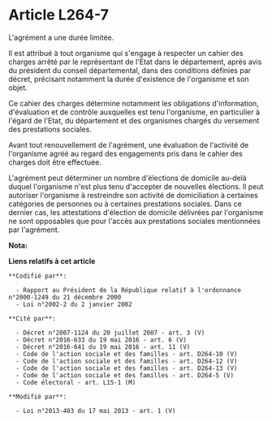# Article L264-7

L'agrément a une durée limitée. 

Il est attribué à tout organisme qui s'engage à respecter un cahier des charges arrêté par le représentant de l'Etat dans le
département, après avis du président du conseil départemental, dans des conditions définies par décret, précisant notamment
la durée d'existence de l'organisme et son objet. 

Ce cahier des charges détermine notamment les obligations d'information, d'évaluation et de contrôle auxquelles est tenu
l'organisme, en particulier à l'égard de l'Etat, du département et des organismes chargés du versement des prestations
sociales. 

Avant tout renouvellement de l'agrément, une évaluation de l'activité de l'organisme agréé au regard des engagements pris
dans le cahier des charges doit être effectuée. 

L'agrément peut déterminer un nombre d'élections de domicile au-delà duquel l'organisme n'est plus tenu d'accepter de
nouvelles élections. Il peut autoriser l'organisme à restreindre son activité de domiciliation à certaines catégories de
personnes ou à certaines prestations sociales. Dans ce dernier cas, les attestations d'élection de domicile délivrées par
l'organisme ne sont opposables que pour l'accès aux prestations sociales mentionnées par l'agrément.

**Nota:**



**Liens relatifs à cet article**

	**Codifié par**:

	  - Rapport au Président de la République relatif à l'ordonnance n°2000-1249 du 21 décembre 2000
	  - Loi n°2002-2 du 2 janvier 2002

	**Cité par**:

	  - Décret n°2007-1124 du 20 juillet 2007 - art. 3 (V)
	  - Décret n°2016-633 du 19 mai 2016 - art. 6 (V)
	  - Décret n°2016-641 du 19 mai 2016 - art. 11 (V)
	  - Code de l'action sociale et des familles - art. D264-10 (V)
	  - Code de l'action sociale et des familles - art. D264-12 (V)
	  - Code de l'action sociale et des familles - art. D264-13 (V)
	  - Code de l'action sociale et des familles - art. D264-5 (V)
	  - Code électoral - art. L15-1 (M)

	**Modifié par**:

	  - Loi n°2013-403 du 17 mai 2013 - art. 1 (V)
